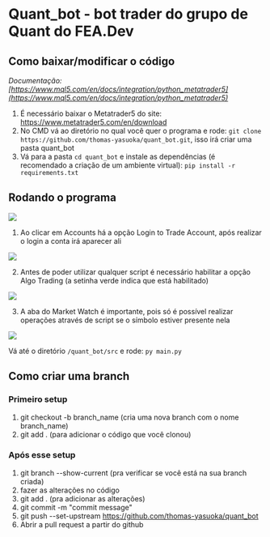 # Quant_bot - bot trader do grupo de Quant do FEA.Dev

## Como baixar/modificar o código

*Documentação: [https://www.mql5.com/en/docs/integration/python_metatrader5](https://www.mql5.com/en/docs/integration/python_metatrader5)*

1. É necessário baixar o Metatrader5 do site: <a href=https://www.metatrader5.com/en/download>https://www.metatrader5.com/en/download</a>
2. No CMD vá ao diretório no qual você quer o programa e rode: `git clone https://github.com/thomas-yasuoka/quant_bot.git`, isso irá criar uma pasta quant_bot
3. Vá para a pasta `cd quant_bot` e instale as dependências (é recomendado a criação de um ambiente virtual): `pip install -r requirements.txt`

## Rodando o programa

<img src=https://i.ibb.co/v4GHsBt/metatrader.png></img>

1. Ao clicar em Accounts há a opção Login to Trade Account, após realizar o login a conta irá aparecer ali

<img src=https://i.ibb.co/qRm04xS/1.png></img>

2. Antes de poder utilizar qualquer script é necessário habilitar a opção Algo Trading (a setinha verde indica que está habilitado)

<img src=https://i.ibb.co/M71gBrH/2.png></img>

3. A aba do Market Watch é importante, pois só é possível realizar operações através de script se o símbolo estiver presente nela

<img src=https://i.ibb.co/31syXtM/3.png></img>

Vá até o diretório `/quant_bot/src` e rode: `py main.py`

## Como criar uma branch

### Primeiro setup

1. git checkout -b branch_name (cria uma nova branch com o nome branch_name)
2. git add . (para adicionar o código que você clonou)

### Após esse setup

1. git branch --show-current (pra verificar se você está na sua branch criada)
2. fazer as alterações no código
3. git add . (pra adicionar as alterações)
4. git commit -m "commit message"
5. git push --set-upstream https://github.com/thomas-yasuoka/quant_bot
6. Abrir a pull request a partir do github
